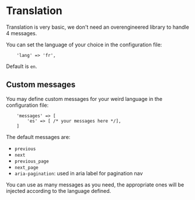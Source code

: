 # Translation

Translation is very basic, we don't need an overengineered library to handle 4 messages.

You can set the language of your choice in the configuration file:
```
    'lang' => 'fr',
```
Default is `en`.

## Custom messages

You may define custom messages for your weird language in the configuration file:
```
    'messages' => [
        'es' => [ /* your messages here */],
    ]
```
The default messages are:
- `previous`
- `next`
- `previous_page`
- `next_page`
- `aria-pagination`: used in aria label for pagination nav

You can use as many messages as you need, the appropriate ones will be injected according to the language defined.
